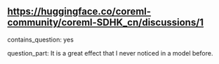 ## https://huggingface.co/coreml-community/coreml-SDHK_cn/discussions/1

contains_question: yes

question_part: It is a great effect that I never noticed in a model before.